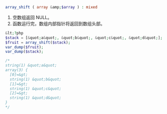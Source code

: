 ```php
array_shift ( array &amp;$array ) : mixed
```

1. 空数组返回 NULL。
2. 函数运行完，数组内部指针将返回到数组头部。

```php
&lt;?php
$stack = [&quot;a&quot;, &quot;b&quot;, &quot;c&quot;, &quot;d&quot;];
$fruit = array_shift($stack);
var_dump($fruit);
var_dump($stack);

/*
string(1) &quot;a&quot;
array(3) {
  [0]=&gt;
  string(1) &quot;b&quot;
  [1]=&gt;
  string(1) &quot;c&quot;
  [2]=&gt;
  string(1) &quot;d&quot;
}
*/
```